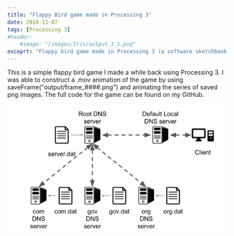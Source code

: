 ```yaml
---
title: "Flappy Bird game made in Processing 3"
date: 2018-11-07
tags: [Processing 3]
#header: 
    #image: "/images/Iris/output_3_1.png"
exceprt: "Flappy bird game made in Processing 3 (a software sketchbook and a language)."
---
```


This is a simple flappy bird game I made a while back using Processing 3. I was able to construct a .mov animation of the game by using saveFrame("output/frame_####.png") and animating the series of saved png images. The full code for the game can be found on my GitHub.

<img src="images\DNS_Server\Model.png" alt="Model">
